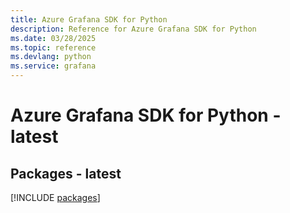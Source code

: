 ```yaml
---
title: Azure Grafana SDK for Python
description: Reference for Azure Grafana SDK for Python
ms.date: 03/28/2025
ms.topic: reference
ms.devlang: python
ms.service: grafana
---
```

# Azure Grafana SDK for Python - latest
## Packages - latest
[!INCLUDE [packages](grafana-index.md)]